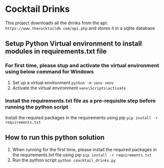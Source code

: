 # Cocktail Drinks
This project downloads all the drinks from the api: `https://www.thecocktaildb.com/api.php`
and stores it in a sqlite database

## Setup Python Virtual environment to install modules in requirements.txt file

### For first time, please stup and activate the virtual environment using below command for Windows
1. Set up a virtual environment
`python -m venv venv`
2. Activate the virtual environment
`venv\Scripts\activate`

### Install the requirements.txt file as a pre-requisite step before running the python script
Install the required packages in the requirements using pip
`pip install -r requirements.txt`

## How to run this python solution
1. When running for the first time, please install the required packages in the requirements.txt file using pip
`pip install -r requirements.txt`
2. Run the python script
`python coacktail_drinks.py`

